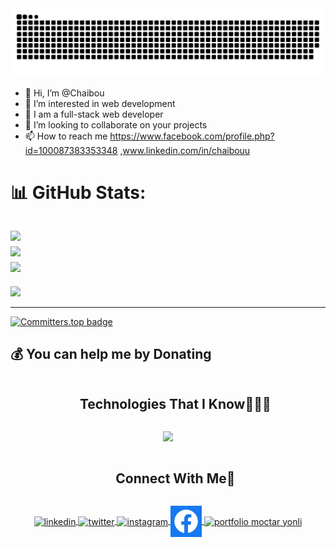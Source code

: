 <!--- snake -->
<div align="center">
  <img  src="https://github.com/1999AZZAR/1999AZZAR/blob/main/resources/img/grid-snake.svg"
       alt="snake" /></a>
</div>


- 👋 Hi, I’m @Chaibou
- 👀 I’m interested in web development
- 🌱 I am a full-stack web developer
- 💞️ I’m looking to collaborate on your projects
- 📫 How to reach me https://www.facebook.com/profile.php?id=100087383353348 ,www.linkedin.com/in/chaibouu



# 📊 GitHub Stats:
![](https://github-readme-stats.vercel.app/api?username=Chaibouu&theme=tokyonight&hide_border=false&include_all_commits=true&count_private=true)<br/>
![](https://github-readme-streak-stats.herokuapp.com/?user=Chaibouu&theme=tokyonight&hide_border=false)<br/>
![](https://github-readme-stats.vercel.app/api/top-langs/?username=Chaibouu&theme=tokyonight&hide_border=false&include_all_commits=true&count_private=true&layout=compact)
---
[![](https://visitcount.itsvg.in/api?id=Chaibouu&icon=0&color=0)](https://visitcount.itsvg.in)
<!-- Proudly created with GPRM ( https://gprm.itsvg.in ) -->
---
[![Committers.top badge](https://user-badge.committers.top/niger_private/Chaibouu.svg)](https://user-badge.committers.top/niger_private/Chaibouu)
## 💰 You can help me by Donating

<!--h1 without bottom border-->
<div id="user-content-toc">
  <ul align="center">
    <summary><h2 style="display: inline-block">Technologies That I Know👨🏻‍💻</h2></summary>
  </ul>
</div>
<!--tech stack icons-->
<p align="center">
  <a href="https://skillicons.dev">
    <img src="https://skillicons.dev/icons?i=git,bootstrap,css,sass,wordpress,docker,express,firebase,html,js,linux,materialui,mongodb,mysql,nextjs,nodejs,postman,py,react,redux,tailwind,ts,bash,electron&perline=12" />
  </a>
</p>


<!-- Connect with me -->
<!--h2 without bottom border-->
<div id="user-content-toc">
  <ul align="center">
    <summary><h2 style="display: inline-block">Connect With Me🤝</h2></summary>
  </ul>
</div>

<!--icons and links-->
<p align="center">
  <a href="https://www.linkedin.com/in/chaibouu/" target="_blank">
    <img align="center" src="https://user-images.githubusercontent.com/88904952/234979284-68c11d7f-1acc-4f0c-ac78-044e1037d7b0.png" alt="linkedin" height="50" width="50" />
  </a>
  <a href="https://twitter.com/moctar_yonli" target="_blank">
    <img align="center" src="https://user-images.githubusercontent.com/88904952/234980676-61bfb021-ecc8-48f7-88e6-34c1b06c4a58.png" alt="twitter" height="50" width="50" />
  </a> 
  <a href="https://www.instagram.com/moctaryonli/" target="_blank">
    <img align="center" src="https://user-images.githubusercontent.com/88904952/234981169-2dd1e58f-4b7e-468c-8213-034ba62156c3.png" alt="instagram" height="50" width="50" />
  </a>
  <a href="https://www.facebook.com/moctar.yonli.5" target="_blank">
    <img align="center" src="https://github.com/mocy111/Moctar_Yonli/blob/9b543223c69dd53171ba883d80d1f6d2755c5106/logo%20facebook.jpg" alt="facebook" height="50" width="50" />
  </a>
  <a href="https://moctar-yonli.netlify.app" target="_blank">
  <img align="center" src="https://github.com/chaibouu/Moctar_Yonli/blob/51220666e047cd738344f63d1c2295ee0e4a57df/portfolio.png" alt="portfolio moctar yonli" height="50" width="50" />
  </a>
</p>



<!---
Chaibouu/Chaibouu is a ✨ special ✨ repository because its `README.md` (this file) appears on your GitHub profile.
You can click the Preview link to take a look at your changes.
--->
